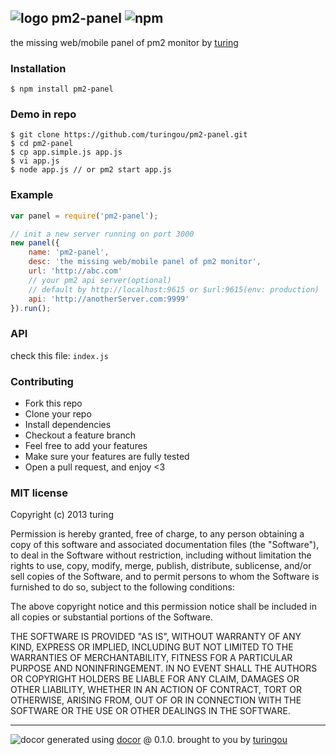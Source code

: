 ## ![logo](http://ww3.sinaimg.cn/large/61ff0de3gw1e90zxd19shj201k014742.jpg) pm2-panel ![npm](https://badge.fury.io/js/pm2-panel.png)

the missing web/mobile panel of pm2 monitor by [turing](https://npmjs.org/~turing) 

### Installation
````
$ npm install pm2-panel
````

### Demo in repo
````
$ git clone https://github.com/turingou/pm2-panel.git
$ cd pm2-panel
$ cp app.simple.js app.js
$ vi app.js
$ node app.js // or pm2 start app.js
````

### Example
````javascript
var panel = require('pm2-panel');

// init a new server running on port 3000
new panel({
    name: 'pm2-panel',
    desc: 'the missing web/mobile panel of pm2 monitor',
    url: 'http://abc.com'
    // your pm2 api server(optional)
    // default by http://localhost:9615 or $url:9615(env: production)
    api: 'http://anotherServer.com:9999'
}).run();
````

### API
check this file: `index.js`

### Contributing
- Fork this repo
- Clone your repo
- Install dependencies
- Checkout a feature branch
- Feel free to add your features
- Make sure your features are fully tested
- Open a pull request, and enjoy <3

### MIT license
Copyright (c) 2013 turing

Permission is hereby granted, free of charge, to any person obtaining a copy
of this software and associated documentation files (the "Software"), to deal
in the Software without restriction, including without limitation the rights
to use, copy, modify, merge, publish, distribute, sublicense, and/or sell
copies of the Software, and to permit persons to whom the Software is
furnished to do so, subject to the following conditions:

The above copyright notice and this permission notice shall be included in
all copies or substantial portions of the Software.

THE SOFTWARE IS PROVIDED "AS IS", WITHOUT WARRANTY OF ANY KIND, EXPRESS OR
IMPLIED, INCLUDING BUT NOT LIMITED TO THE WARRANTIES OF MERCHANTABILITY,
FITNESS FOR A PARTICULAR PURPOSE AND NONINFRINGEMENT. IN NO EVENT SHALL THE
AUTHORS OR COPYRIGHT HOLDERS BE LIABLE FOR ANY CLAIM, DAMAGES OR OTHER
LIABILITY, WHETHER IN AN ACTION OF CONTRACT, TORT OR OTHERWISE, ARISING FROM,
OUT OF OR IN CONNECTION WITH THE SOFTWARE OR THE USE OR OTHER DEALINGS IN
THE SOFTWARE.


---
![docor](https://cdn1.iconfinder.com/data/icons/windows8_icons_iconpharm/26/doctor.png)
generated using [docor](https://github.com/turingou/docor.git) @ 0.1.0. brought to you by [turingou](https://github.com/turingou)